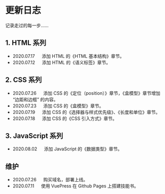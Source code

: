 # 更新日志

记录走过的每一步……

## 1. HTML 系列

* 2020.07.17 &emsp; 添加 HTML 的《HTML 基本结构》章节。
* 2020.07.12 &emsp; 添加 HTML 的《语义标签》章节。

## 2. CSS 系列

* 2020.07.26 &emsp; 添加 CSS 的《定位（position）》章节，《盒模型》章节增加 “边距和边框” 的内容。
* 2020.07.23 &emsp; 添加 CSS 的《盒模型》章节。
* 2020.07.19 &emsp; 添加 CSS 的《选择器与样式优先级》、《长度和单位》章节。
* 2020.07.18 &emsp; 添加 CSS 的《CSS 引入方式》章节。

## 3. JavaScript 系列

* 2020.08.02 &emsp; 添加 JavaScript 的《数据类型》章节。

## 维护

* 2020.07.26 &emsp; 购买域名，部署上线。
* 2020.07.11 &emsp; 使用 VuePress 在 Github Pages 上搭建技能书。
